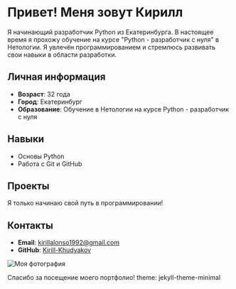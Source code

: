 # Привет! Меня зовут Кирилл

Я начинающий разработчик Python из Екатеринбурга. В настоящее время я прохожу обучение на курсе "Python - разработчик с нуля" в Нетологии. Я увлечён программированием и стремлюсь развивать свои навыки в области разработки.

## Личная информация

- **Возраст**: 32 года
- **Город**: Екатеринбург
- **Образование**: Обучение в Нетологии на курсе Python - разработчик с нуля

## Навыки

- Основы Python
- Работа с Git и GitHub

## Проекты

Я только начинаю свой путь в программировании!

## Контакты

- **Email**: kirillalonso1992@gmail.com
- **GitHub**: [Kirill-Khudyakov](https://github.com/Kirill-Khudyakov)

![Моя фотография](my-photo.jpg)

Спасибо за посещение моего портфолио! 
theme: jekyll-theme-minimal
